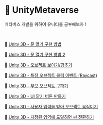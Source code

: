 # 🐰 UnityMetaverse
메타버스 개발을 위하여 유니티를 공부해보자 !

<br/>

🥕 [Unity 3D - 문 열기 구현 방법](https://github.com/o3o-ovo3/UnityMetaverse/blob/main/DoorOpen.md)

🥕 [Unity 3D - 문 열기 구현 방법 2](https://github.com/o3o-ovo3/UnityMetaverse/blob/main/DoorOpen2.md)

🥕 [Unity 3D - 오브젝트 보이기/감추기](https://github.com/o3o-ovo3/UnityMetaverse/blob/main/Visible.md)

🥕 [Unity 3D - 특정 오브젝트 클릭 이벤트 (Raycast)](https://github.com/o3o-ovo3/UnityMetaverse/blob/main/Raycast.md)

🥕 [Unity 3D - 부모 오브젝트 구하기](https://github.com/o3o-ovo3/UnityMetaverse/blob/main/Parent.md)

🥕 [Unity 3D - UI 닫기 버튼 만들기](https://github.com/o3o-ovo3/UnityMetaverse/blob/main/Close.md)

🥕 [Unity 3D - 사용자 입력을 받아 오브젝트 움직이기](https://github.com/o3o-ovo3/UnityMetaverse/blob/main/MoveObject.md)

🥕 [Unity 3D - 지정된 영역에 도달하면 씬 전환하기](https://github.com/o3o-ovo3/UnityMetaverse/blob/main/SceneManager.cs)

